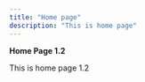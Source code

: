 ```yaml
---
title: "Home page"
description: "This is home page"
---
```

**Home Page 1.2**

This is home page 1.2

